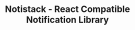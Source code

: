 ---
layout: post.njk
title: "Notistack - React Compatible Notification Library"
summary: "This is a really nice library for building notifications with React with a lot of options. The best part is the way the examples section lets you choose the different options and it builds the code for you. I wish every demo worked like this."
thumb: "http://pixelprowess.com/i/2021-08-27_12-33-29.png"
links:
  - website: "https://go.raybo.org/5Y61"
category: shorts
tags: 
- external
---